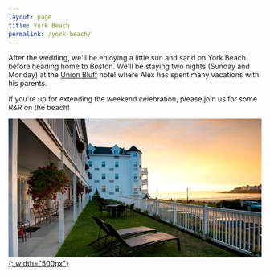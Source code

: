 ```yaml
---
layout: page
title: York Beach
permalink: /york-beach/
---
```


After the wedding, we'll be enjoying a little sun and sand on York Beach before heading home to Boston. We'll be staying two nights (Sunday and Monday) at the [Union Bluff](http://www.unionbluff.com/) hotel where Alex has spent many vacations with his parents.

If you're up for extending the weekend celebration, please join us for some R&R on the beach!

[![](/img/union_bluff.jpg){: width="500px"}](http://www.unionbluff.com/)